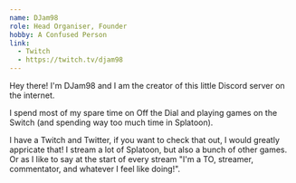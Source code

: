 ```yaml
---
name: DJam98
role: Head Organiser, Founder
hobby: A Confused Person
link:
  - Twitch
  - https://twitch.tv/djam98
---
```


Hey there! I'm DJam98 and I am the creator of this little Discord
server on the internet.

I spend most of my spare time on Off the Dial and playing games on
the Switch (and spending way too much time in Splatoon).

I have a Twitch and Twitter, if you want to check that out, I would greatly appricate that! I stream a lot of Splatoon, but also a bunch of other games. Or as I like to say at the start of every stream "I'm a TO, streamer, commentator, and whatever I feel like doing!".
